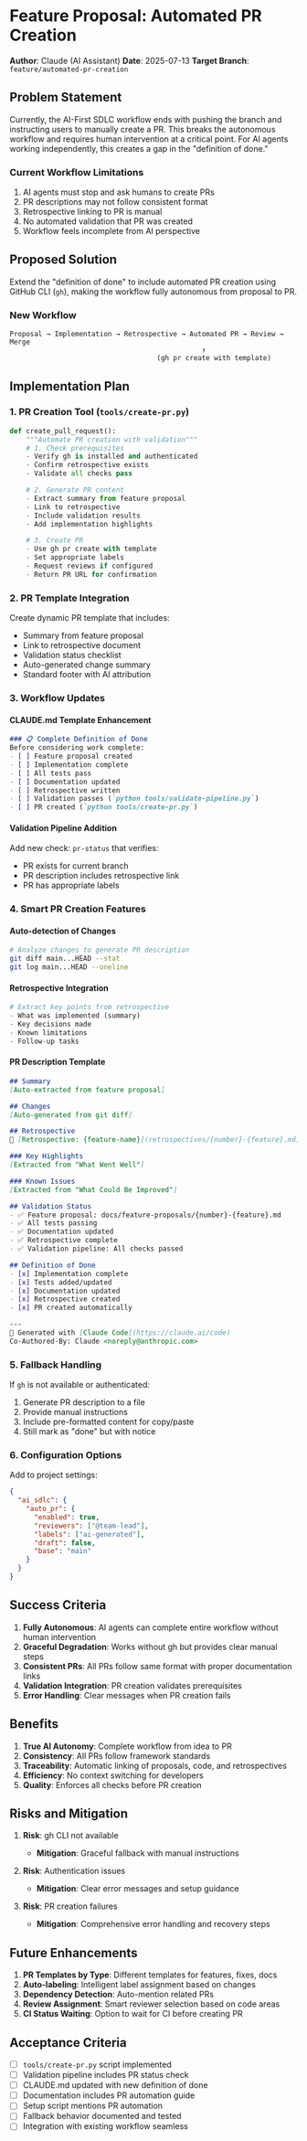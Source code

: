 # Feature Proposal: Automated PR Creation

**Author**: Claude (AI Assistant)
**Date**: 2025-07-13
**Target Branch**: `feature/automated-pr-creation`

## Problem Statement

Currently, the AI-First SDLC workflow ends with pushing the branch and instructing users to manually create a PR. This breaks the autonomous workflow and requires human intervention at a critical point. For AI agents working independently, this creates a gap in the "definition of done."

### Current Workflow Limitations
1. AI agents must stop and ask humans to create PRs
2. PR descriptions may not follow consistent format
3. Retrospective linking to PR is manual
4. No automated validation that PR was created
5. Workflow feels incomplete from AI perspective

## Proposed Solution

Extend the "definition of done" to include automated PR creation using GitHub CLI (`gh`), making the workflow fully autonomous from proposal to PR.

### New Workflow
```
Proposal → Implementation → Retrospective → Automated PR → Review → Merge
                                               ↑
                                    (gh pr create with template)
```

## Implementation Plan

### 1. PR Creation Tool (`tools/create-pr.py`)
```python
def create_pull_request():
    """Automate PR creation with validation"""
    # 1. Check prerequisites
    - Verify gh is installed and authenticated
    - Confirm retrospective exists
    - Validate all checks pass

    # 2. Generate PR content
    - Extract summary from feature proposal
    - Link to retrospective
    - Include validation results
    - Add implementation highlights

    # 3. Create PR
    - Use gh pr create with template
    - Set appropriate labels
    - Request reviews if configured
    - Return PR URL for confirmation
```

### 2. PR Template Integration
Create dynamic PR template that includes:
- Summary from feature proposal
- Link to retrospective document
- Validation status checklist
- Auto-generated change summary
- Standard footer with AI attribution

### 3. Workflow Updates

#### CLAUDE.md Template Enhancement
```markdown
### 📋 Complete Definition of Done
Before considering work complete:
- [ ] Feature proposal created
- [ ] Implementation complete
- [ ] All tests pass
- [ ] Documentation updated
- [ ] Retrospective written
- [ ] Validation passes (`python tools/validate-pipeline.py`)
- [ ] PR created (`python tools/create-pr.py`)
```

#### Validation Pipeline Addition
Add new check: `pr-status` that verifies:
- PR exists for current branch
- PR description includes retrospective link
- PR has appropriate labels

### 4. Smart PR Creation Features

#### Auto-detection of Changes
```bash
# Analyze changes to generate PR description
git diff main...HEAD --stat
git log main...HEAD --oneline
```

#### Retrospective Integration
```python
# Extract key points from retrospective
- What was implemented (summary)
- Key decisions made
- Known limitations
- Follow-up tasks
```

#### PR Description Template
```markdown
## Summary
[Auto-extracted from feature proposal]

## Changes
[Auto-generated from git diff]

## Retrospective
📝 [Retrospective: {feature-name}](retrospectives/{number}-{feature}.md)

### Key Highlights
[Extracted from "What Went Well"]

### Known Issues
[Extracted from "What Could Be Improved"]

## Validation Status
- ✅ Feature proposal: docs/feature-proposals/{number}-{feature}.md
- ✅ All tests passing
- ✅ Documentation updated
- ✅ Retrospective complete
- ✅ Validation pipeline: All checks passed

## Definition of Done
- [x] Implementation complete
- [x] Tests added/updated
- [x] Documentation updated
- [x] Retrospective created
- [x] PR created automatically

---
🤖 Generated with [Claude Code](https://claude.ai/code)
Co-Authored-By: Claude <noreply@anthropic.com>
```

### 5. Fallback Handling

If `gh` is not available or authenticated:
1. Generate PR description to a file
2. Provide manual instructions
3. Include pre-formatted content for copy/paste
4. Still mark as "done" but with notice

### 6. Configuration Options

Add to project settings:
```json
{
  "ai_sdlc": {
    "auto_pr": {
      "enabled": true,
      "reviewers": ["@team-lead"],
      "labels": ["ai-generated"],
      "draft": false,
      "base": "main"
    }
  }
}
```

## Success Criteria

1. **Fully Autonomous**: AI agents can complete entire workflow without human intervention
2. **Graceful Degradation**: Works without gh but provides clear manual steps
3. **Consistent PRs**: All PRs follow same format with proper documentation links
4. **Validation Integration**: PR creation validates prerequisites
5. **Error Handling**: Clear messages when PR creation fails

## Benefits

1. **True AI Autonomy**: Complete workflow from idea to PR
2. **Consistency**: All PRs follow framework standards
3. **Traceability**: Automatic linking of proposals, code, and retrospectives
4. **Efficiency**: No context switching for developers
5. **Quality**: Enforces all checks before PR creation

## Risks and Mitigation

1. **Risk**: gh CLI not available
   - **Mitigation**: Graceful fallback with manual instructions

2. **Risk**: Authentication issues
   - **Mitigation**: Clear error messages and setup guidance

3. **Risk**: PR creation failures
   - **Mitigation**: Comprehensive error handling and recovery steps

## Future Enhancements

1. **PR Templates by Type**: Different templates for features, fixes, docs
2. **Auto-labeling**: Intelligent label assignment based on changes
3. **Dependency Detection**: Auto-mention related PRs
4. **Review Assignment**: Smart reviewer selection based on code areas
5. **CI Status Waiting**: Option to wait for CI before creating PR

## Acceptance Criteria

- [ ] `tools/create-pr.py` script implemented
- [ ] Validation pipeline includes PR status check
- [ ] CLAUDE.md updated with new definition of done
- [ ] Documentation includes PR automation guide
- [ ] Setup script mentions PR automation
- [ ] Fallback behavior documented and tested
- [ ] Integration with existing workflow seamless